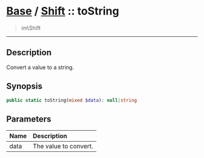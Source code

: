 # [Base](base.md) / [Shift](base-Shift.md) :: toString
 > im\Shift
____

## Description
Convert a value to a string.

## Synopsis
```php
public static toString(mixed $data): null|string
```

## Parameters
| Name | Description |
| :--- | :---------- |
| data | The value to convert. |
